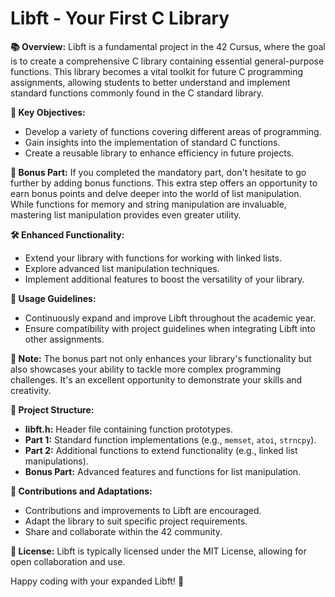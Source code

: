 # Libft - Your First C Library

**📚 Overview:**
Libft is a fundamental project in the 42 Cursus, where the goal is to create a comprehensive C library containing essential general-purpose functions. This library becomes a vital toolkit for future C programming assignments, allowing students to better understand and implement standard functions commonly found in the C standard library.

**🎯 Key Objectives:**
- Develop a variety of functions covering different areas of programming.
- Gain insights into the implementation of standard C functions.
- Create a reusable library to enhance efficiency in future projects.

**🚀 Bonus Part:**
If you completed the mandatory part, don't hesitate to go further by adding bonus functions. This extra step offers an opportunity to earn bonus points and delve deeper into the world of list manipulation. While functions for memory and string manipulation are invaluable, mastering list manipulation provides even greater utility.

**🛠️ Enhanced Functionality:**
- Extend your library with functions for working with linked lists.
- Explore advanced list manipulation techniques.
- Implement additional features to boost the versatility of your library.

**📌 Usage Guidelines:**
- Continuously expand and improve Libft throughout the academic year.
- Ensure compatibility with project guidelines when integrating Libft into other assignments.

**🌟 Note:** The bonus part not only enhances your library's functionality but also showcases your ability to tackle more complex programming challenges. It's an excellent opportunity to demonstrate your skills and creativity.

**📁 Project Structure:**
- **libft.h:** Header file containing function prototypes.
- **Part 1:** Standard function implementations (e.g., `memset`, `atoi`, `strncpy`).
- **Part 2:** Additional functions to extend functionality (e.g., linked list manipulations).
- **Bonus Part:** Advanced features and functions for list manipulation.

**🤝 Contributions and Adaptations:**
- Contributions and improvements to Libft are encouraged.
- Adapt the library to suit specific project requirements.
- Share and collaborate within the 42 community.

**📜 License:**
Libft is typically licensed under the MIT License, allowing for open collaboration and use.

Happy coding with your expanded Libft! 🚀
